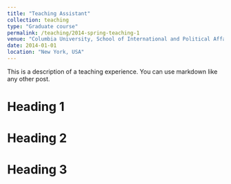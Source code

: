 ```yaml
---
title: "Teaching Assistant"
collection: teaching
type: "Graduate course"
permalink: /teaching/2014-spring-teaching-1
venue: "Columbia University, School of International and Political Affairs"
date: 2014-01-01
location: "New York, USA"
---
```


This is a description of a teaching experience. You can use markdown like any other post.

Heading 1
======

Heading 2
======

Heading 3
======
